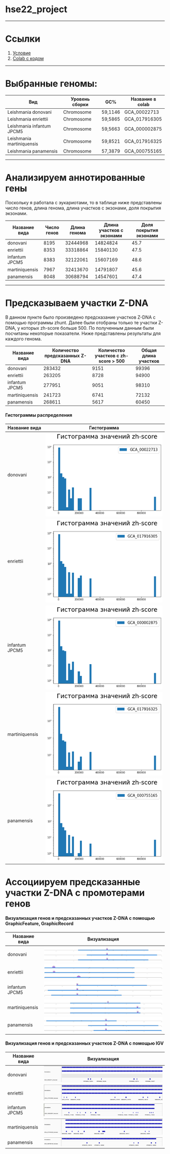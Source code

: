 # hse22_project

---
# Ссылки
1. [Условие](https://docs.google.com/document/d/1kU0Q6192Wc4tE080A2ZqZUFkjX7Ls_OVvc2gIDuKYx0/edit#)
2. [Colab с кодом]()

---
# Выбранные геномы:

Вид | Уровень сборки | GC% | Название в colab
---|---|---|---
Leishmania donovani | Chromosome | 59,1146 | GCA_00022713
Leishmania enriettii | Chromosome | 59,5865 | GCA_017916305
Leishmania infantum JPCM5 | Chromosome | 59,5663 | GCA_000002875
Leishmania martiniquensis | Chromosome | 59,8521 | GCA_017916325
Leishmania panamensis |  Chromosome | 57,3879 | GCA_000755165

---
# Анализируем аннотированные гены

Поскольку я работала с эукариотами, то в таблице ниже представлены число генов, длина генома, длина участков с экзонами, доля покрытия экзонами.

Название вида | Число генов |	Длина генома | Длина участков с экзонами |	Доля покрытия экзонами
---|---|---|---|---
donovani	| 8195	| 32444968	| 14824824	| 45.7
enriettii| 8353	| 33318864	| 15840130	| 47.5
infantum JPCM5 	| 8383	| 32122061	| 15607169	| 48.6
martiniquensis	| 7967	| 32413670	| 14791807	| 45.6
panamensis	| 8048	| 30688794	| 14547601	| 47.4

---
# Предсказываем участки Z-DNA

В данном пункте было произведено предсказание участков Z-DNA с помощью программы zhunt. Далее были отобраны только те участки Z-DNA, у которых zh-score больше 500. По полученным данным были посчитаны некоторые показатели. Ниже представлены результаты для каждого генома.

Название вида | Количество предсказанных Z-DNA | Количество участков с zh-score > 500 |	Общая длина участков
---|---|---|---
donovani |	283432 |	9151 |	99396
enriettii |	263205 |	8728 |	94900 
infantum JPCM5 |	277951 |	9051 |	98310 
martiniquensis |	241723 |	6741 |	72132 
panamensis |	268611 |	5617 |	60450

#### Гистограммы распределения

Название вида | Гистограмма
---|---
donovani | ![](https://github.com/ulvivl/hse22_project/blob/main/img/GCA_00022713.png)
enriettii | ![](https://github.com/ulvivl/hse22_project/blob/main/img/GCA_017916305.png)
infantum JPCM5 | ![](https://github.com/ulvivl/hse22_project/blob/main/img/GCA_000002875.png)
martiniquensis | ![](https://github.com/ulvivl/hse22_project/blob/main/img/GCA_017916325.png)
panamensis | ![](https://github.com/ulvivl/hse22_project/blob/main/img/GCA_000755165.png)

# Ассоциируем предсказанные участки Z-DNA с промотерами генов

#### Визуализация генов и предсказанных участков Z-DNA с помощью GraphicFeature, GraphicRecord

Название вида | Визуализация
---|---
donovani | ![](https://github.com/ulvivl/hse22_project/blob/main/img/GCA_00022713_2.png)
enriettii | ![](https://github.com/ulvivl/hse22_project/blob/main/img/GCA_017916305_2.png)
infantum JPCM5 | ![](https://github.com/ulvivl/hse22_project/blob/main/img/GCA_000002875_2.png)
martiniquensis | ![](https://github.com/ulvivl/hse22_project/blob/main/img/GCA_017916325_2.png)
panamensis | ![](https://github.com/ulvivl/hse22_project/blob/main/img/GCA_000755165_2.png)

#### Визуализация генов и предсказанных участков Z-DNA с помощью IGV

Название вида | Визуализация
---|---
donovani | ![](https://github.com/ulvivl/hse22_project/blob/main/img/GCA_00022713_3.png)
enriettii | ![](https://github.com/ulvivl/hse22_project/blob/main/img/GCA_017916305_3.png)
infantum JPCM5 | ![](https://github.com/ulvivl/hse22_project/blob/main/img/GCA_000002875_3.png)
martiniquensis | ![](https://github.com/ulvivl/hse22_project/blob/main/img/GCA_017916325_3.png)
panamensis | ![](https://github.com/ulvivl/hse22_project/blob/main/img/GCA_000755165_3.png)






